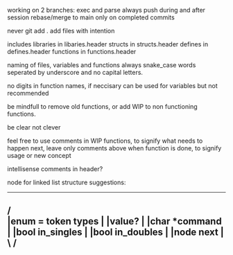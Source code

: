 working on 2 branches: exec and parse
always push during and after session
rebase/merge to main only on completed commits

never git add .
add files with intention

includes libraries in   libaries.header
structs in              structs.header
defines in              defines.header
functions in            functions.header

naming of files, variables and functions always snake_case
words seperated by underscore and no capital letters.

no digits in function names, if neccisary can be used for variables
but not recommended

be mindfull to remove old functions, or add WIP to non functioning functions.

be clear not clever

feel free to use comments in WIP functions, to signify what needs to happen next,
leave only comments above when function is done, to signify usage or new concept

intellisense comments in header?

node for linked list structure suggestions:

  -----------------
/					\
|enum = token types	|
|value?				|
|char	*command	|
|bool	in_singles	|
|bool	in_doubles	|
|node	next		|
\					/
  -----------------